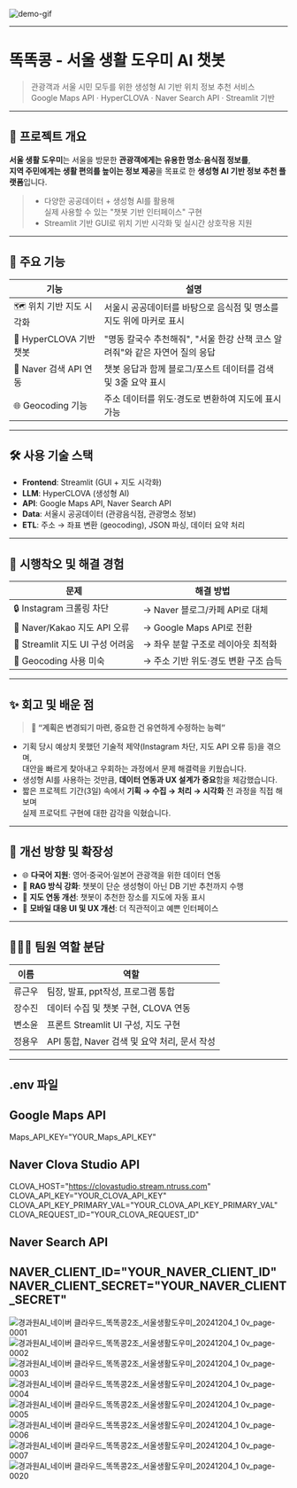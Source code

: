 ![demo-gif](./gcamp_ai_ncloud_team2_demo_20241204.gif)  

---
# 똑똑콩 - 서울 생활 도우미 AI 챗봇

> 관광객과 서울 시민 모두를 위한 생성형 AI 기반 위치 정보 추천 서비스  
> Google Maps API · HyperCLOVA · Naver Search API · Streamlit 기반

---
## 📌 프로젝트 개요

**서울 생활 도우미**는 서울을 방문한 **관광객에게는 유용한 명소·음식점 정보를**,  
**지역 주민에게는 생활 편의를 높이는 정보 제공**을 목표로 한 **생성형 AI 기반 정보 추천 플랫폼**입니다.

> - 다양한 공공데이터 + 생성형 AI를 활용해  
>   실제 사용할 수 있는 "챗봇 기반 인터페이스" 구현  
> - Streamlit 기반 GUI로 위치 기반 시각화 및 실시간 상호작용 지원

---

## 🧩 주요 기능

| 기능 | 설명 |
|------|------|
| 🗺️ 위치 기반 지도 시각화 | 서울시 공공데이터를 바탕으로 음식점 및 명소를 지도 위에 마커로 표시 |
| 🤖 HyperCLOVA 기반 챗봇 | "명동 칼국수 추천해줘", "서울 한강 산책 코스 알려줘"와 같은 자연어 질의 응답 |
| 🔎 Naver 검색 API 연동 | 챗봇 응답과 함께 블로그/포스트 데이터를 검색 및 3줄 요약 표시 |
| 🌐 Geocoding 기능 | 주소 데이터를 위도·경도로 변환하여 지도에 표시 가능 |

---

## 🛠 사용 기술 스택
- **Frontend**: Streamlit (GUI + 지도 시각화)
- **LLM**: HyperCLOVA (생성형 AI)
- **API**: Google Maps API, Naver Search API
- **Data**: 서울시 공공데이터 (관광음식점, 관광명소 정보)
- **ETL**: 주소 → 좌표 변환 (geocoding), JSON 파싱, 데이터 요약 처리

---
## 🧪 시행착오 및 해결 경험

| 문제 | 해결 방법 |
|------|------------|
| 🔒 Instagram 크롤링 차단 | → Naver 블로그/카페 API로 대체 |
| 📍 Naver/Kakao 지도 API 오류 | → Google Maps API로 전환 |
| 📐 Streamlit 지도 UI 구성 어려움 | → 좌우 분할 구조로 레이아웃 최적화 |
| 📌 Geocoding 사용 미숙 | → 주소 기반 위도·경도 변환 구조 습득 |

---

## ✨ 회고 및 배운 점
> **📌 “계획은 변경되기 마련, 중요한 건 유연하게 수정하는 능력”**

- 기획 당시 예상치 못했던 기술적 제약(Instagram 차단, 지도 API 오류 등)을 겪으며,  
  대안을 빠르게 찾아내고 우회하는 과정에서 문제 해결력을 키웠습니다.
- 생성형 AI를 사용하는 것만큼, **데이터 연동과 UX 설계가 중요**함을 체감했습니다.
- 짧은 프로젝트 기간(3일) 속에서 **기획 → 수집 → 처리 → 시각화** 전 과정을 직접 해보며  
  실제 프로덕트 구현에 대한 감각을 익혔습니다.

---

## 🔧 개선 방향 및 확장성

- 🌐 **다국어 지원**: 영어·중국어·일본어 관광객을 위한 데이터 연동
- 📌 **RAG 방식 강화**: 챗봇이 단순 생성형이 아닌 DB 기반 추천까지 수행
- 📍 **지도 연동 개선**: 챗봇이 추천한 장소를 지도에 자동 표시
- 📱 **모바일 대응 UI 및 UX 개선**: 더 직관적이고 예쁜 인터페이스

---

## 👨‍👩‍👧 팀원 역할 분담

| 이름 | 역할 |
|------|------|
| 류근우 | 팀장, 발표, ppt작성, 프로그램 통합 |
| 장수진 | 데이터 수집 및 챗봇 구현, CLOVA 연동 |
| 변소윤 | 프론트 Streamlit UI 구성, 지도 구현 |
| 정용우 | API 통합, Naver 검색 및 요약 처리, 문서 작성 |

---
## .env 파일

## Google Maps API  
Maps_API_KEY="YOUR_Maps_API_KEY"  

## Naver Clova Studio API  
CLOVA_HOST="https://clovastudio.stream.ntruss.com"  
CLOVA_API_KEY="YOUR_CLOVA_API_KEY"  
CLOVA_API_KEY_PRIMARY_VAL="YOUR_CLOVA_API_KEY_PRIMARY_VAL"  
CLOVA_REQUEST_ID="YOUR_CLOVA_REQUEST_ID"  

## Naver Search API
NAVER_CLIENT_ID="YOUR_NAVER_CLIENT_ID"
NAVER_CLIENT_SECRET="YOUR_NAVER_CLIENT_SECRET"
---

![경과원AI_네이버 클라우드_똑똑콩2조_서울생활도우미_20241204_1 0v_page-0001](https://github.com/user-attachments/assets/0cee28cf-790e-4d81-9d34-e0154bb8740a)
![경과원AI_네이버 클라우드_똑똑콩2조_서울생활도우미_20241204_1 0v_page-0002](https://github.com/user-attachments/assets/e82bace7-f06f-4656-b002-995797eb9e10)
![경과원AI_네이버 클라우드_똑똑콩2조_서울생활도우미_20241204_1 0v_page-0003](https://github.com/user-attachments/assets/7b63dc4b-42d9-437b-83c6-ef2431be8d8f)
![경과원AI_네이버 클라우드_똑똑콩2조_서울생활도우미_20241204_1 0v_page-0004](https://github.com/user-attachments/assets/53bf6e81-64b6-4d51-988b-e30f952ef819)
![경과원AI_네이버 클라우드_똑똑콩2조_서울생활도우미_20241204_1 0v_page-0005](https://github.com/user-attachments/assets/fe8422e6-bde5-4e05-b16d-d20fe1636b2b)
![경과원AI_네이버 클라우드_똑똑콩2조_서울생활도우미_20241204_1 0v_page-0006](https://github.com/user-attachments/assets/5c96d9e8-6b3b-4bd8-9407-56b1dec76e1b)
![경과원AI_네이버 클라우드_똑똑콩2조_서울생활도우미_20241204_1 0v_page-0007](https://github.com/user-attachments/assets/070f472b-5738-4f9c-9040-ef1f6259d13a)
![경과원AI_네이버 클라우드_똑똑콩2조_서울생활도우미_20241204_1 0v_page-0020](https://github.com/user-attachments/assets/8b45fd99-2a04-4071-8290-1cfeed44c867)

